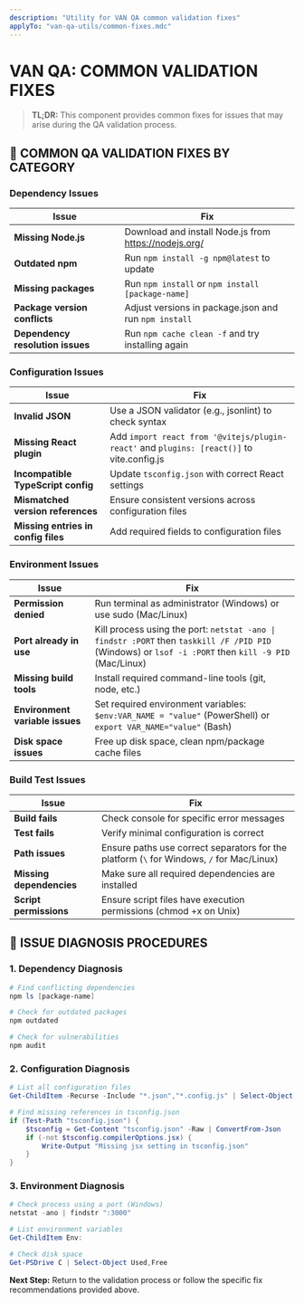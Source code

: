 ```yaml
---
description: "Utility for VAN QA common validation fixes"
applyTo: "van-qa-utils/common-fixes.mdc"
---
```


# VAN QA: COMMON VALIDATION FIXES

> **TL;DR:** This component provides common fixes for issues that may arise during the QA validation process.

## 🧪 COMMON QA VALIDATION FIXES BY CATEGORY

### Dependency Issues

| Issue | Fix |
|-------|-----|
| **Missing Node.js** | Download and install Node.js from https://nodejs.org/ |
| **Outdated npm** | Run `npm install -g npm@latest` to update |
| **Missing packages** | Run `npm install` or `npm install [package-name]` |
| **Package version conflicts** | Adjust versions in package.json and run `npm install` |
| **Dependency resolution issues** | Run `npm cache clean -f` and try installing again |

### Configuration Issues

| Issue | Fix |
|-------|-----|
| **Invalid JSON** | Use a JSON validator (e.g., jsonlint) to check syntax |
| **Missing React plugin** | Add `import react from '@vitejs/plugin-react'` and `plugins: [react()]` to vite.config.js |
| **Incompatible TypeScript config** | Update `tsconfig.json` with correct React settings |
| **Mismatched version references** | Ensure consistent versions across configuration files |
| **Missing entries in config files** | Add required fields to configuration files |

### Environment Issues

| Issue | Fix |
|-------|-----|
| **Permission denied** | Run terminal as administrator (Windows) or use sudo (Mac/Linux) |
| **Port already in use** | Kill process using the port: `netstat -ano \| findstr :PORT` then `taskkill /F /PID PID` (Windows) or `lsof -i :PORT` then `kill -9 PID` (Mac/Linux) |
| **Missing build tools** | Install required command-line tools (git, node, etc.) |
| **Environment variable issues** | Set required environment variables: `$env:VAR_NAME = "value"` (PowerShell) or `export VAR_NAME="value"` (Bash) |
| **Disk space issues** | Free up disk space, clean npm/package cache files |

### Build Test Issues

| Issue | Fix |
|-------|-----|
| **Build fails** | Check console for specific error messages |
| **Test fails** | Verify minimal configuration is correct |
| **Path issues** | Ensure paths use correct separators for the platform (`\` for Windows, `/` for Mac/Linux) |
| **Missing dependencies** | Make sure all required dependencies are installed |
| **Script permissions** | Ensure script files have execution permissions (chmod +x on Unix) |

## 📝 ISSUE DIAGNOSIS PROCEDURES

### 1. Dependency Diagnosis
```powershell
# Find conflicting dependencies
npm ls [package-name]

# Check for outdated packages
npm outdated

# Check for vulnerabilities
npm audit
```

### 2. Configuration Diagnosis
```powershell
# List all configuration files
Get-ChildItem -Recurse -Include "*.json","*.config.js" | Select-Object FullName

# Find missing references in tsconfig.json
if (Test-Path "tsconfig.json") {
    $tsconfig = Get-Content "tsconfig.json" -Raw | ConvertFrom-Json
    if (-not $tsconfig.compilerOptions.jsx) {
        Write-Output "Missing jsx setting in tsconfig.json"
    }
}
```

### 3. Environment Diagnosis
```powershell
# Check process using a port (Windows)
netstat -ano | findstr ":3000"

# List environment variables
Get-ChildItem Env:

# Check disk space
Get-PSDrive C | Select-Object Used,Free
```

**Next Step:** Return to the validation process or follow the specific fix recommendations provided above.